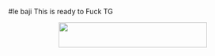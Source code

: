 #le baji
This is ready to Fuck TG

<p align="center"><a href="https://heroku.com/deploy?template=https://github.com/AMANTYA1/Le-baji"> <img src="https://img.shields.io/badge/Deploy%20To%20Heroku-blueviolet?style=for-the-badge&logo=heroku" width="300" height="50.75"/></a></p>
